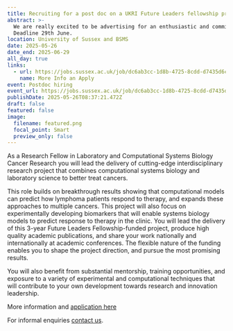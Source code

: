 ```yaml
---
title: Recruiting for a post doc on a UKRI Future Leaders fellowship project 
abstract: >-
  We are really excited to be advertising for an enthusiastic and committed post doc to work on a wet lab/dry lab project applying systems biology to mulitple diseases.
  Deadline 29th June.
location: University of Sussex and BSMS
date: 2025-05-26
date_end: 2025-06-29
all_day: true
links:
  - url: https://jobs.sussex.ac.uk/job/dc6ab3cc-1d8b-4725-8cdd-d7435d6c308d
    name: More Info an Apply
event: Postdoc hiring
event_url: https://jobs.sussex.ac.uk/job/dc6ab3cc-1d8b-4725-8cdd-d7435d6c308d
publishDate: 2025-05-26T08:37:21.472Z
draft: false
featured: false
image:
  filename: featured.png
  focal_point: Smart
  preview_only: false
---
```

As a Research Fellow in Laboratory and Computational Systems Biology Cancer Research you will lead the delivery of cutting-edge interdisciplinary research project that combines computational systems biology and laboratory science to better treat cancers. 

This role builds on breakthrough results showing that computational models can predict how lymphoma patients respond to therapy, and expands these approaches to multiple cancers. This project will also focus on experimentally developing biomarkers that will enable systems biology models to predict response to therapy in the clinic. You will lead the delivery of this 3-year Future Leaders Fellowship-funded project, produce high quality academic publications, and share your work nationally and internationally at academic conferences. The flexible nature of the funding enables you to shape the project direction, and pursue the most promising results.

You will also benefit from substantial mentorship, training opportunities, and exposure to a variety of experimental and computational techniques that will contribute to your own development towards research and innovation leadership. 

More information and [application here](https://jobs.sussex.ac.uk/job/dc6ab3cc-1d8b-4725-8cdd-d7435d6c308d)

For informal enquiries [contact us](https://www.mitchell.science/#contact).
